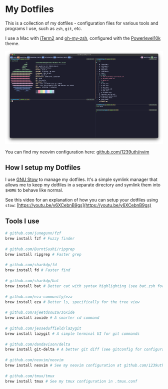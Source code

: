 # My Dotfiles

This is a collection of my dotfiles - configuration files for various tools and programs I use, such as `zsh`, `git`, etc.

I use a Mac with [iTerm2](https://iterm2.com/) and [oh-my-zsh](https://ohmyz.sh/), configured with the [Powerlevel10k](https://github.com/romkatv/powerlevel10k) theme.

![Alacritty Setup](assets/AlacrittySetup.png)

You can find my neovim configuration here: [github.com/1239uth/nvim](https://github.com/1239uth/nvim)

## How I setup my Dotfiles

I use [GNU Stow](https://www.gnu.org/software/stow/) to manage my dotfiles. It's a simple symlink manager that allows me to keep my dotfiles in a separate directory and symlink them into `$HOME` to behave like normal.

See this video for an explanation of how you can setup your dotfiles using `stow`: [https://youtu.be/y6XCebnB9gs](https://youtu.be/y6XCebnB9gs)

## Tools I use

```sh
# github.com/junegunn/fzf
brew install fzf # Fuzzy finder

# github.com/BurntSushi/ripgrep
brew install ripgrep # Faster grep

# github.com/sharkdp/fd
brew install fd # Faster find

# github.com/sharkdp/bat
brew install bat # Better cat with syntax highlighting (see bat.zsh for configurations)

# github.com/eza-community/eza
brew install eza # Better ls, specifically for the tree view

# github.com/ajeetdsouza/zoxide
brew install zoxide # A smarter cd command

# github.com/jesseduffield/lazygit
brew install lazygit # A simple terminal UI for git commands

# github.com/dandavison/delta
brew install git-delta # A better git diff (see gitconfig for configurations)

# github.com/neovim/neovim
brew install neovim # See my neovim configuration at github.com/1239uth/nvim

# github.com/tmux/tmux
brew install tmux # See my tmux configuration in .tmux.conf
```
